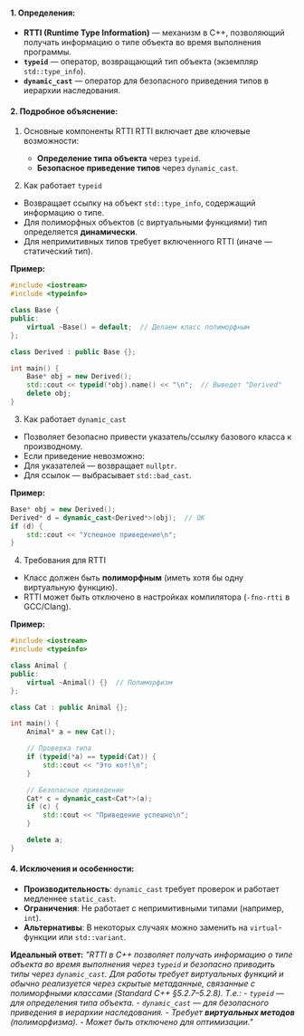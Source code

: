 #### **1. Определения**:  
- **RTTI (Runtime Type Information)** — механизм в C++, позволяющий получать информацию о типе объекта во время выполнения программы.  
- **`typeid`** — оператор, возвращающий тип объекта (экземпляр `std::type_info`).  
- **`dynamic_cast`** — оператор для безопасного приведения типов в иерархии наследования.  

#### **2. Подробное объяснение**:  

1. Основные компоненты RTTI
   RTTI включает две ключевые возможности:
    - **Определение типа объекта** через `typeid`.  
	- **Безопасное приведение типов** через `dynamic_cast`.  

2. Как работает `typeid`
- Возвращает ссылку на объект `std::type_info`, содержащий информацию о типе.  
- Для полиморфных объектов (с виртуальными функциями) тип определяется **динамически**.  
- Для непримитивных типов требует включенного RTTI (иначе — статический тип).  

**Пример:**
```cpp  
#include <iostream>  
#include <typeinfo>  

class Base {  
public:  
    virtual ~Base() = default;  // Делаем класс полиморфным  
};  

class Derived : public Base {};  

int main() {  
    Base* obj = new Derived();  
    std::cout << typeid(*obj).name() << "\n";  // Выведет "Derived"  
    delete obj;  
}  
```  

3. Как работает `dynamic_cast`
- Позволяет безопасно привести указатель/ссылку базового класса к производному.  
- Если приведение невозможно:  
 - Для указателей — возвращает `nullptr`.  
  - Для ссылок — выбрасывает `std::bad_cast`.  

**Пример:**
```cpp  
Base* obj = new Derived();  
Derived* d = dynamic_cast<Derived*>(obj);  // OK  
if (d) {  
    std::cout << "Успешное приведение\n";  
}  
```  

4. Требования для RTTI
- Класс должен быть **полиморфным** (иметь хотя бы одну виртуальную функцию).  
- RTTI может быть отключено в настройках компилятора (`-fno-rtti` в GCC/Clang).  

**Пример:**
```cpp  
#include <iostream>  
#include <typeinfo>  

class Animal {  
public:  
    virtual ~Animal() {}  // Полиморфизм  
};  

class Cat : public Animal {};  

int main() {  
    Animal* a = new Cat();  

    // Проверка типа  
    if (typeid(*a) == typeid(Cat)) {  
        std::cout << "Это кот!\n";  
    }  

    // Безопасное приведение  
    Cat* c = dynamic_cast<Cat*>(a);  
    if (c) {  
        std::cout << "Приведение успешно\n";  
    }  

    delete a;  
}  
```  

#### **4. Исключения и особенности**:  
- **Производительность**: `dynamic_cast` требует проверок и работает медленнее `static_cast`.  
- **Ограничения**: Не работает с непримитивными типами (например, `int`).  
- **Альтернативы**: В некоторых случаях можно заменить на `virtual`-функции или `std::variant`.  

**Идеальный ответ:**
*"RTTI в C++ позволяет получать информацию о типе объекта во время выполнения через `typeid` и безопасно приводить типы через `dynamic_cast`. Для работы требует виртуальных функций и обычно реализуется через скрытые метаданные, связанные с полиморфными классами (Standard C++ §5.2.7–5.2.8).
Т.е.:*
*- `typeid` — для определения типа объекта.*
*- `dynamic_cast` — для безопасного приведения в иерархии наследования.*
*- Требует **виртуальных методов** (полиморфизма).*
*- Может быть отключено для оптимизации."*